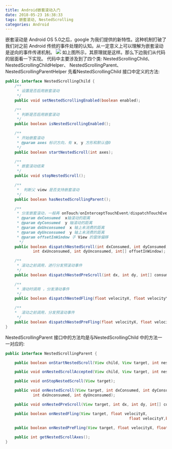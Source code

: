 ```yaml
---
title: Android嵌套滚动入门
date: 2018-05-23 16:38:33
tags: 嵌套滚动, NestedScrolling
categories: Android
---
```

嵌套滚动是 Android OS 5.0之后，google 为我们提供的新特性。这种机制打破了我们对之前 Android 传统的事件处理的认知。从一定意义上可以理解为嵌套滚动是逆向的事件传递机制。
![](Android嵌套滚动入门/nestedscrolling.jpg)
如上图所示，其原理就是这样。那么下边我们从代码的层面看一下实现。
代码中主要涉及到了四个类:
NestedScrollingChild、NestedScrollingChildHelper、
 NestedScrollingParent、NestedScrollingParentHelper
先看NestedScrollingChild 接口中定义的方法:
```java
public interface NestedScrollingChild {
    /**
     * 设置是否启用嵌套滚动
     */
    public void setNestedScrollingEnabled(boolean enabled);

    /**
     * 判断是否启用嵌套滚动
     */
    public boolean isNestedScrollingEnabled();

    /**
     * 开始嵌套滚动      
     * @param axes 标识方向，有 x, y 方形和默认值0
     */
    public boolean startNestedScroll(int axes);

    /**
     * 嵌套滚动结束
     */
    public void stopNestedScroll();

    /**        
     *  判断父 view 是否支持嵌套滚动
     */
    public boolean hasNestedScrollingParent();

    /**
     * 分发嵌套滚动，一般再 onTouch/onInterceptTouchEvent/dispatchTouchEvent 中调用
     * @param dxConsumed  x轴滚动的距离
     * @param dyConsumed  y 轴滚动的距离
     * @param dxUnconsumed  x 轴上未消费的距离
     * @param dyUnconsumed  y 轴上未消费的距离
     * @param offsetInWindow 子 View 的窗体偏移
      */
    public boolean dispatchNestedScroll(int dxConsumed, int dyConsumed,
            int dxUnconsumed, int dyUnconsumed, int[] offsetInWindow);

    /**
     * 滚动之前调用，进行分发预滚动事件
     */
    public boolean dispatchNestedPreScroll(int dx, int dy, int[] consumed, int[] offsetInWindow);

    /**
     * 滑动时调用 ，分发滑动事件
     */
    public boolean dispatchNestedFling(float velocityX, float velocityY, boolean consumed);

    /**
    *  滚动之前调用，分发预滚动事件
     */
    public boolean dispatchNestedPreFling(float velocityX, float velocityY);
}
```
NestedScrollingParent 接口中的方法均是与NestedScrollingChild 中的方法一一对应的:
```java
public interface NestedScrollingParent {

    public boolean onStartNestedScroll(View child, View target, int nestedScrollAxes);

    public void onNestedScrollAccepted(View child, View target, int nestedScrollAxes);

    public void onStopNestedScroll(View target);

    public void onNestedScroll(View target, int dxConsumed, int dyConsumed,
            int dxUnconsumed, int dyUnconsumed);

    public void onNestedPreScroll(View target, int dx, int dy, int[] consumed);

    public boolean onNestedFling(View target, float velocityX, 
                                                      float velocityY,boolean consumed);
 
    public boolean onNestedPreFling(View target, float velocityX, float velocityY);

    public int getNestedScrollAxes();
}
```
